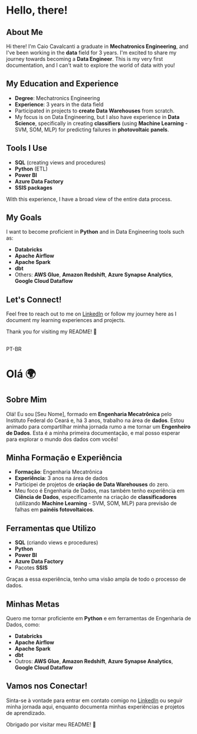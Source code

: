# Hello, there!

## About Me

Hi there! I'm Caio Cavalcanti a graduate in **Mechatronics Engineering**, and I've been working in the **data** field for 3 years. I'm excited to share my journey towards becoming a **Data Engineer**. This is my very first documentation, and I can't wait to explore the world of data with you!

## My Education and Experience

- **Degree**: Mechatronics Engineering
- **Experience**: 3 years in the data field
- Participated in projects to **create Data Warehouses** from scratch.
- My focus is on Data Engineering, but I also have experience in **Data Science**, specifically in creating **classifiers** (using **Machine Learning** - SVM, SOM, MLP) for predicting failures in **photovoltaic panels**.

## Tools I Use

- **SQL** (creating views and procedures)
- **Python** (ETL)
- **Power BI**
- **Azure Data Factory**
- **SSIS packages**

With this experience, I have a broad view of the entire data process.

## My Goals

I want to become proficient in **Python** and in Data Engineering tools such as:

- **Databricks**
- **Apache Airflow**
- **Apache Spark**
- **dbt**
- Others: **AWS Glue**, **Amazon Redshift**, **Azure Synapse Analytics**, **Google Cloud Dataflow**

## Let's Connect!

Feel free to reach out to me on [LinkedIn](https://www.linkedin.com/in/caiuc) or follow my journey here as I document my learning experiences and projects.

Thank you for visiting my README! 🚀

##


PT-BR

# Olá 🌍

## Sobre Mim

Olá! Eu sou [Seu Nome], formado em **Engenharia Mecatrônica** pelo Instituto Federal do Ceará e, há 3 anos, trabalho na área de **dados**. Estou animado para compartilhar minha jornada rumo a me tornar um **Engenheiro de Dados**. Esta é a minha primeira documentação, e mal posso esperar para explorar o mundo dos dados com vocês!

## Minha Formação e Experiência

- **Formação**: Engenharia Mecatrônica
- **Experiência**: 3 anos na área de dados
- Participei de projetos de **criação de Data Warehouses** do zero.
- Meu foco é Engenharia de Dados, mas também tenho experiência em **Ciência de Dados**, especificamente na criação de **classificadores** (utilizando **Machine Learning** - SVM, SOM, MLP) para previsão de falhas em **painéis fotovoltaicos**.

## Ferramentas que Utilizo

- **SQL** (criando views e procedures)
- **Python**
- **Power BI**
- **Azure Data Factory**
- Pacotes **SSIS**

Graças a essa experiência, tenho uma visão ampla de todo o processo de dados.

## Minhas Metas

Quero me tornar proficiente em **Python** e em ferramentas de Engenharia de Dados, como:

- **Databricks**
- **Apache Airflow**
- **Apache Spark**
- **dbt**
- Outros: **AWS Glue**, **Amazon Redshift**, **Azure Synapse Analytics**, **Google Cloud Dataflow**

## Vamos nos Conectar!

Sinta-se à vontade para entrar em contato comigo no [LinkedIn](https://www.linkedin.com/in/caiuc) ou seguir minha jornada aqui, enquanto documenta minhas experiências e projetos de aprendizado.

Obrigado por visitar meu README! 🚀
